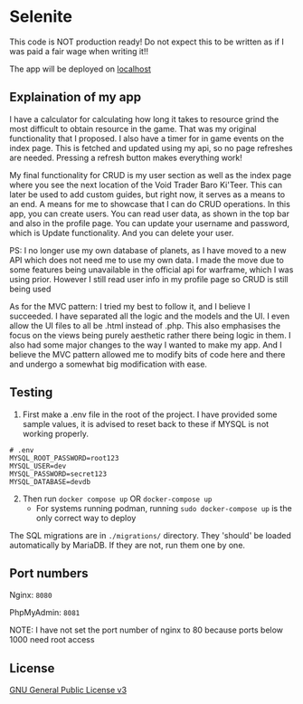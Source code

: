 # Selenite

This code is NOT production ready! Do not expect this to be written as if I was
paid a fair wage when writing it!!

The app will be deployed on [localhost](http://127.0.0.1:8080)

## Explaination of my app

I have a calculator for calculating how long it takes to resource grind the most
difficult to obtain resource in the game. That was my original functionality
that I proposed. I also have a timer for in game events on the index page. This
is fetched and updated using my api, so no page refreshes are needed. Pressing a
refresh button makes everything work!

My final functionality for CRUD is my user section as well as the index page
where you see the next location of the Void Trader Baro Ki'Teer. This can later
be used to add custom guides, but right now, it serves as a means to an end. A
means for me to showcase that I can do CRUD operations. In this app, you can
create users. You can read user data, as shown in the top bar and also in the
profile page. You can update your username and password, which is Update
functionality. And you can delete your user.

PS: I no longer use my own database of planets, as I have moved to a new API
which does not need me to use my own data. I made the move due to some features
being unavailable in the official api for warframe, which I was using prior.
However I still read user info in my profile page so CRUD is still being used

As for the MVC pattern: I tried my best to follow it, and I believe I succeeded.
I have separated all the logic and the models and the UI. I even allow the UI
files to all be .html instead of .php. This also emphasises the focus on the
views being purely aesthetic rather there being logic in them. I also had some
major changes to the way I wanted to make my app. And I believe the MVC pattern
allowed me to modify bits of code here and there and undergo a somewhat big
modification with ease.

## Testing

1. First make a .env file in the root of the project. I have provided some
   sample values, it is advised to reset back to these if MYSQL is not working
   properly.

```env
# .env
MYSQL_ROOT_PASSWORD=root123
MYSQL_USER=dev
MYSQL_PASSWORD=secret123
MYSQL_DATABASE=devdb
```

2. Then run `docker compose up` OR `docker-compose up`
   - For systems running podman, running `sudo docker-compose up` is the only
     correct way to deploy

The SQL migrations are in `./migrations/` directory. They 'should' be loaded
automatically by MariaDB. If they are not, run them one by one.

## Port numbers

Nginx: `8080`

PhpMyAdmin: `8081`

NOTE: I have not set the port number of nginx to 80 because ports below 1000
need root access

## License

[GNU General Public License v3](https://www.gnu.org/licenses/gpl-3.0.en.html)
